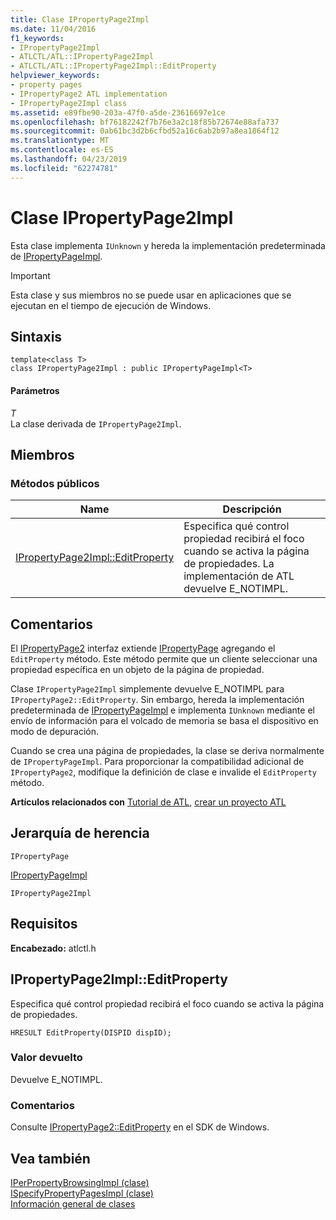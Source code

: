 ```yaml
---
title: Clase IPropertyPage2Impl
ms.date: 11/04/2016
f1_keywords:
- IPropertyPage2Impl
- ATLCTL/ATL::IPropertyPage2Impl
- ATLCTL/ATL::IPropertyPage2Impl::EditProperty
helpviewer_keywords:
- property pages
- IPropertyPage2 ATL implementation
- IPropertyPage2Impl class
ms.assetid: e89fbe90-203a-47f0-a5de-23616697e1ce
ms.openlocfilehash: bf76182242f7b76e3a2c18f85b72674e88afa737
ms.sourcegitcommit: 0ab61bc3d2b6cfbd52a16c6ab2b97a8ea1864f12
ms.translationtype: MT
ms.contentlocale: es-ES
ms.lasthandoff: 04/23/2019
ms.locfileid: "62274781"
---
```

# <a name="ipropertypage2impl-class"></a>Clase IPropertyPage2Impl

Esta clase implementa `IUnknown` y hereda la implementación predeterminada de [IPropertyPageImpl](../../atl/reference/ipropertypageimpl-class.md).

> [!IMPORTANT]
>  Esta clase y sus miembros no se puede usar en aplicaciones que se ejecutan en el tiempo de ejecución de Windows.

## <a name="syntax"></a>Sintaxis

```
template<class T>
class IPropertyPage2Impl : public IPropertyPageImpl<T>
```

#### <a name="parameters"></a>Parámetros

*T*<br/>
La clase derivada de `IPropertyPage2Impl`.

## <a name="members"></a>Miembros

### <a name="public-methods"></a>Métodos públicos

|Name|Descripción|
|----------|-----------------|
|[IPropertyPage2Impl::EditProperty](#editproperty)|Especifica qué control propiedad recibirá el foco cuando se activa la página de propiedades. La implementación de ATL devuelve E_NOTIMPL.|

## <a name="remarks"></a>Comentarios

El [IPropertyPage2](/windows/desktop/api/ocidl/nn-ocidl-ipropertypage2) interfaz extiende [IPropertyPage](/windows/desktop/api/ocidl/nn-ocidl-ipropertypage) agregando el `EditProperty` método. Este método permite que un cliente seleccionar una propiedad específica en un objeto de la página de propiedad.

Clase `IPropertyPage2Impl` simplemente devuelve E_NOTIMPL para `IPropertyPage2::EditProperty`. Sin embargo, hereda la implementación predeterminada de [IPropertyPageImpl](../../atl/reference/ipropertypageimpl-class.md) e implementa `IUnknown` mediante el envío de información para el volcado de memoria se basa el dispositivo en modo de depuración.

Cuando se crea una página de propiedades, la clase se deriva normalmente de `IPropertyPageImpl`. Para proporcionar la compatibilidad adicional de `IPropertyPage2`, modifique la definición de clase e invalide el `EditProperty` método.

**Artículos relacionados con** [Tutorial de ATL](../../atl/active-template-library-atl-tutorial.md), [crear un proyecto ATL](../../atl/reference/creating-an-atl-project.md)

## <a name="inheritance-hierarchy"></a>Jerarquía de herencia

`IPropertyPage`

[IPropertyPageImpl](../../atl/reference/ipropertypageimpl-class.md)

`IPropertyPage2Impl`

## <a name="requirements"></a>Requisitos

**Encabezado:** atlctl.h

##  <a name="editproperty"></a>  IPropertyPage2Impl::EditProperty

Especifica qué control propiedad recibirá el foco cuando se activa la página de propiedades.

```
HRESULT EditProperty(DISPID dispID);
```

### <a name="return-value"></a>Valor devuelto

Devuelve E_NOTIMPL.

### <a name="remarks"></a>Comentarios

Consulte [IPropertyPage2::EditProperty](/windows/desktop/api/ocidl/nf-ocidl-ipropertypage2-editproperty) en el SDK de Windows.

## <a name="see-also"></a>Vea también

[IPerPropertyBrowsingImpl (clase)](../../atl/reference/iperpropertybrowsingimpl-class.md)<br/>
[ISpecifyPropertyPagesImpl (clase)](../../atl/reference/ispecifypropertypagesimpl-class.md)<br/>
[Información general de clases](../../atl/atl-class-overview.md)
